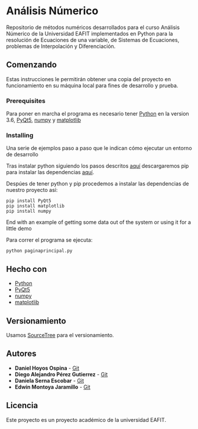 # Análisis Númerico

Repositorio de métodos numéricos desarrollados para el curso Análisis Númerico de la Universidad  EAFIT implementados en Python para la resolución de Ecuaciones de una variable, de Sistemas de Ecuaciones, problemas de Interpolación y Diferenciación.

## Comenzando

Estas instrucciones le permitirán obtener una copia del proyecto en funcionamiento en su máquina local para fines de desarrollo y prueba.

### Prerequisites

Para poner en marcha el programa es necesario tener  [Python](https://www.python.org/downloads/release/python-360/) en la version 3.6, [PyQt5](http://pyqt.sourceforge.net/Docs/PyQt5/installation.html), [numpy](http://www.numpy.org/) y [matplotlib](https://matplotlib.org/)


### Installing

Una serie de ejemplos paso a paso que le indican cómo ejecutar un entorno de desarrollo

Tras instalar python siguiendo los pasos descritos [aquí](https://www.python.org/downloads/) descargaremos pip para instalar las dependencias [aquí](https://pip.pypa.io/en/stable/installing/).

Despúes de tener python y pip procedemos a instalar las dependencias de nuestro proyecto así:

```
pip install PyQt5
pip install matplotlib
pip install numpy
```

End with an example of getting some data out of the system or using it for a little demo

Para correr el programa se ejecuta:

```
python paginaprincipal.py
```

## Hecho con

* [Python](https://www.python.org/downloads/release/python-360/)
* [PyQt5](http://pyqt.sourceforge.net/Docs/PyQt5/installation.html)
* [numpy](http://www.numpy.org/)
* [matplotlib](https://matplotlib.org/)


## Versionamiento

Usamos [SourceTree](https://www.sourcetreeapp.com/) para el versionamiento.

## Autores

* **Daniel Hoyos Ospina**  - [Git](https://github.com/dhoyoso)
* **Diego Alejandro Pérez Gutierrez**  - [Git](https://github.com/dperezg1)
* **Daniela Serna Escobar**  - [Git](https://github.com/dsernae)
* **Edwin Montoya Jaramillo**  - [Git](https://github.com/emonto15)

## Licencia

Este proyecto es un proyecto académico de la universidad EAFIT.

